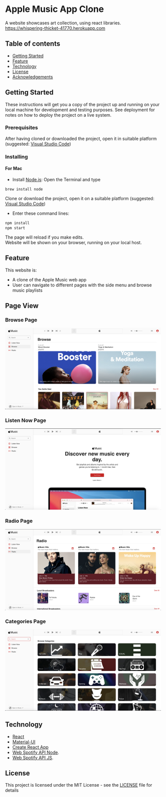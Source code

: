 # Apple Music App Clone
A website showcases art collection, using react libraries.
https://whispering-thicket-41770.herokuapp.com

## Table of contents
* [Getting Started](#getting-started)
* [Feature](#feature)
* [Technology](#technology)
* [License](#license)
* [Acknowledgements](#acknowledges)

## Getting Started

These instructions will get you a copy of the project up and running on your local machine for development and testing purposes. See deployment for notes on how to deploy the project on a live system.

### Prerequisites

After having cloned or downloaded the project, open it in suitable platform (suggested: [Visual Studio Code](https://code.visualstudio.com))

### Installing

#### For Mac
* Install [Node.js](https://nodejs.org/en/): 
Open the Terminal and type 
```
brew install node
```
Clone or download the project, open it on a suitable platform (suggested: [Visual Studio Code](https://code.visualstudio.com))

* Enter these command lines:
```
npm install
npm start
```
The page will reload if you make edits.<br />
Website will be shown on your browser, running on your local host.

## Feature

This website is:
* A clone of the Apple Music web app
* User can navigate to different pages with the side menu and browse music playlists

## Page View
### Browse Page
![](screenshots/browse.png)
### Listen Now Page
![](screenshots/listen-now.png)
### Radio Page
![](screenshots/radio.png)
### Categories Page
![](screenshots/categories.png)

## Technology

* [React](https://reactjs.org)
* [Material-UI](https://material-ui.com)
* [Create React App](https://github.com/facebook/create-react-app)
* [Web Spotify API Node](https://github.com/thelinmichael/spotify-web-api-node).
* [Web Spotify API JS](https://jmperezperez.com/spotify-web-api-js/).

## License

This project is licensed under the MIT License - see the [LICENSE](LICENSE) file for details

